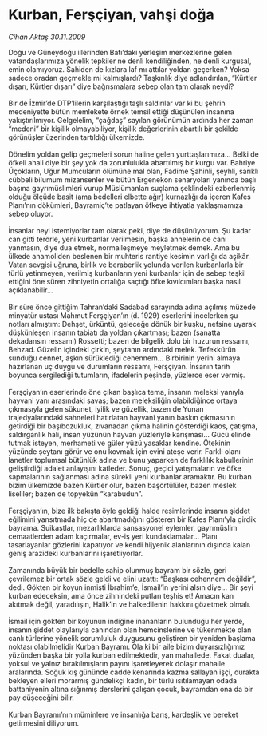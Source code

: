 # Kurban, Ferşçiyan, vahşi doğa

*Cihan Aktaş 30.11.2009*

<div class="taraf_structure_2col_1zq">
<div class="margen_n">



 <p>Doğu ve Güneydoğu illerinden Batı’daki yerleşim merkezlerine gelen vatandaşlarımıza yönelik tepkiler ne denli kendiliğinden, ne denli kurgusal, emin olamıyoruz. Sahiden de kızlara laf mı attılar yoldan geçerken? Yoksa sadece oradan geçmekle mi kalmışlardı? Taşkınlık diye adlandırılan, “Kürtler dışarı, Kürtler dışarı” diye bağrışmalara sebep olan tam olarak neydi? <br/><br/>Bir de İzmir’de DTP’lilerin karşılaştığı taşlı saldırılar var ki bu şehrin medeniyette bütün memlekete örnek temsil ettiği düşünülen insanına yakıştırılmıyor. Gelgelelim, “çağdaş” sayılan görünümün ardında her zaman “medeni” bir kişilik olmayabiliyor, kişilik değerlerinin abartılı bir şekilde görünüşler üzerinden tartıldığı ülkemizde. <br/><br/>Dönelim yoldan gelip geçmeleri sorun haline gelen yurttaşlarımıza... Belki de öfkeli ahali diye bir şey yok da zorunlulukla abartılmış bir kurgu var. Bahriye Üçokların, Uğur Mumcuların ölümüne mal olan, Fadime Şahinli, şeyhli, sarıklı cübbeli bilumum mizansenler ve bütün Ergenekon senaryoları yanında başlı başına gayrımüslimleri vurup Müslümanları suçlama şeklindeki ezberlenmiş olduğu ölçüde basit (ama bedelleri elbette ağır) kurnazlığı da içeren Kafes Planı’nın dökümleri, Bayramiç’te patlayan öfkeye ihtiyatla yaklaşmamıza sebep oluyor. <br/><br/>İnsanlar neyi istemiyorlar tam olarak peki, diye de düşünüyorum. Şu kadar can gitti terörle, yeni kurbanlar verilmesin, başka annelerin de canı yanmasın, diye dua etmek, normalleşmeye meyletmek demek. Ama bu ülkede anamoliden beslenen bir muhteris rantiye kesimin varlığı da aşikâr. Vatan sevgisi uğruna, birlik ve beraberlik yolunda verilen kurbanlarla bir türlü yetinmeyen, verilmiş kurbanların yeni kurbanlar için de sebep teşkil ettiğini öne süren zihniyetin ortalığa saçtığı öfke kıvılcımları başka nasıl açıklanabilir... <br/><br/>Bir süre önce gittiğim Tahran’daki Sadabad sarayında adına açılmış müzede minyatür ustası Mahmut Ferşçiyan’ın (d. 1929) eserlerini incelerken şu notları almıştım: Dehşet, ürküntü, geleceğe dönük bir kuşku, nefsine uyarak düşkünleşen insanın tabiatı da yoldan çıkartması; bazen (sanatta dekadansın ressamı) Rossetti; bazen de bilgelik dolu bir huzurun ressamı, Behzad. Güzelin içindeki çirkin, şeytanın ardındaki melek. Tefekkürün sunduğu cennet, aşkın sürüklediği cehennem... Birbirinin yerini almaya hazırlanan uç duygu ve durumların ressamı, Ferşçiyan. İnsanın tarih boyunca sergilediği tutumların, ifadelerin peşinde, yüzlerce eser vermiş. <br/><br/>Ferşçiyan’ın eserlerinde öne çıkan başlıca tema, insanın meleksi yanıyla hayvani yanı arasındaki savaş; bazen meleksiliğin olabildiğince ortaya çıkmasıyla gelen sükunet, iyilik ve güzellik, bazen de Yunan trajedyalarındaki sahneleri hatırlatan hayvani yanın baskın çıkmasının getirdiği bir başıbozukluk, zıvanadan çıkma halinin gösterdiği kaos, çatışma, saldırganlık hali, insan yüzünün hayvan yüzleriyle karışması... Gücü elinde tutmak isteyen, merhameti ve güler yüzü yasaklar kendine. Ötekinin yüzünde şeytanı görür ve onu kovmak için evini ateşe verir. Farklı olanı lanetler toplumsal bütünlük adına ve bunu yaparken de farklılık kabullerinin geliştirdiği adalet anlayışını katleder. Sonuç, geçici yatışmaların ve öfke sapmalarının sağlanması adına sürekli yeni kurbanlar aramaktır. Bu kurban bizim ülkemizde bazen Kürtler olur, bazen başörtülüler, bazen meslek liseliler; bazen de topyekûn “karabudun”. <br/><br/>Ferşçiyan’ın, bize ilk bakışta öyle geldiği halde resimlerinde insanın şiddet eğilimini yansıtmada hiç de abartmadığını gösteren bir Kafes Planı’yla girdik bayrama. Suikastlar, mezarlıklarda sansasyonel eylemler, gayrımüslim cemaatlerden adam kaçırmalar, ev-iş yeri kundaklamalar... Planı tasarlayanlar gözlerini kapatıyor ve kendi hijyenik alanlarının dışında kalan geniş arazideki kurbanlarını işaretliyorlar. <br/><br/>Zamanında büyük bir bedelle sahip olunmuş bayram bir sözle, geri çevrilemez bir ortak sözle geldi ve elini uzattı: “Başkası cehennem değildir”, dedi. Gökten bir koyun inmişti İbrahim’e, İsmail’in yerini alsın diye... Bir şeyi kurban edeceksin, ama önce zihnindeki putları teşhis et! Amacın kan akıtmak değil, yaradılışın, Halik’in ve halkedilenin hakkını gözetmek olmalı. <br/><br/>İsmail için gökten bir koyunun indiğine inananların bulunduğu her yerde, insanın şiddet olaylarıyla canından olan hemcinslerine ve tükenmekte olan canlı türlerine yönelik sorumluluk duygusunu geliştiren bir yeniden başlama noktası olabilmelidir Kurban Bayramı. Ola ki bir aile bizim duyarsızlığımız yüzünden başka bir yolla kurban edilmektedir, yan mahallede. Fakat dualar, yoksul ve yalnız bırakılmışların payını işaretleyerek dolaşır mahalle aralarında. Soğuk kış gününde cadde kenarında kazma sallayan işçi, durakta bekleyen elleri morarmış gündelikçi kadın, bir türlü ısıtılamayan odada battaniyenin altına sığınmış derslerini çalışan çocuk, bayramdan ona da bir pay düşeceğini bilir. <br/><br/>Kurban Bayramı’nın müminlere ve insanlığa barış, kardeşlik ve bereket getirmesini diliyorum.</p>
<br/>
<br/>
<br/>



<br/>


<div id="taraf_not">
</div>

</div>


</div>
